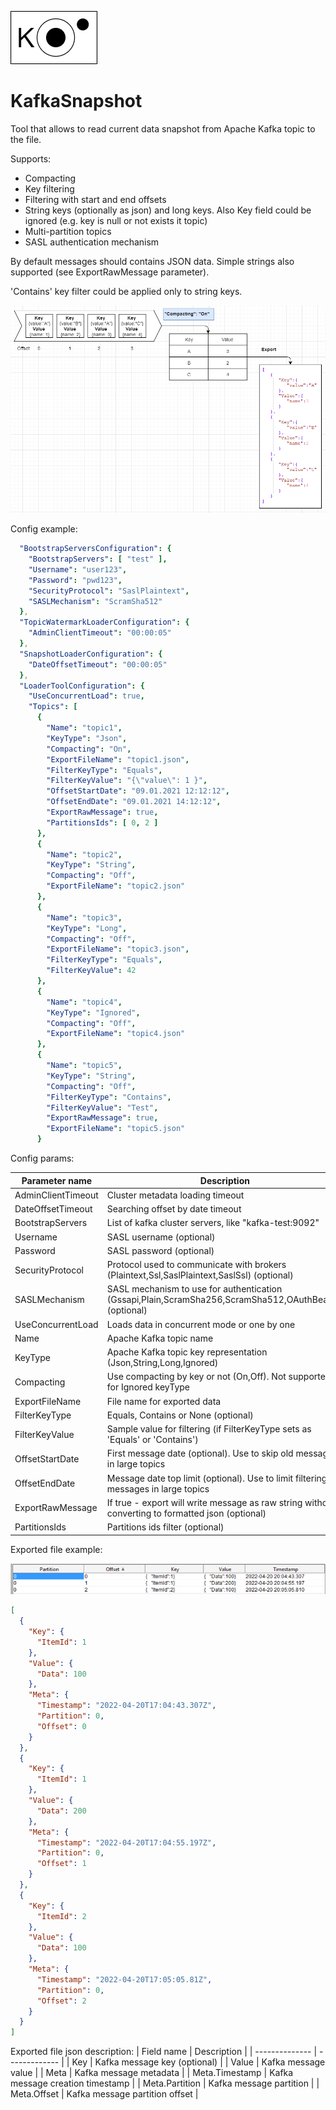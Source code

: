 ![KafkaSnapshot](logo_s.png)
# KafkaSnapshot
Tool that allows to read current data snapshot from Apache Kafka topic to the file.

Supports:
* Compacting
* Key filtering
* Filtering with start and end offsets
* String keys (optionally as json) and long keys. Also Key field could be ignored (e.g. key is null or not exists it topic)
* Multi-partition topics
* SASL authentication mechanism

By default messages should contains JSON data. Simple strings also supported (see ExportRawMessage parameter).

'Contains' key filter could be applied only to string keys.

![Details](Case1.PNG)

Config example:

```yaml
  "BootstrapServersConfiguration": {
    "BootstrapServers": [ "test" ],
    "Username": "user123",
    "Password": "pwd123",
    "SecurityProtocol": "SaslPlaintext",
    "SASLMechanism": "ScramSha512"
  },
  "TopicWatermarkLoaderConfiguration": {
    "AdminClientTimeout": "00:00:05"
  },
  "SnapshotLoaderConfiguration": {
    "DateOffsetTimeout": "00:00:05"
  },
  "LoaderToolConfiguration": {
    "UseConcurrentLoad": true,
    "Topics": [
      {
        "Name": "topic1",
        "KeyType": "Json",
        "Compacting": "On",
        "ExportFileName": "topic1.json",
        "FilterKeyType": "Equals",
        "FilterKeyValue": "{\"value\": 1 }",
        "OffsetStartDate": "09.01.2021 12:12:12",
        "OffsetEndDate": "09.01.2021 14:12:12",
        "ExportRawMessage": true,
        "PartitionsIds": [ 0, 2 ]
      },
      {
        "Name": "topic2",
        "KeyType": "String",
        "Compacting": "Off",
        "ExportFileName": "topic2.json"
      },
      {
        "Name": "topic3",
        "KeyType": "Long",
        "Compacting": "Off",
        "ExportFileName": "topic3.json",
        "FilterKeyType": "Equals",
        "FilterKeyValue": 42
      },
      {
        "Name": "topic4",
        "KeyType": "Ignored",
        "Compacting": "Off",
        "ExportFileName": "topic4.json"
      },
      {
        "Name": "topic5",
        "KeyType": "String",
        "Compacting": "Off",
        "FilterKeyType": "Contains",
        "FilterKeyValue": "Test",
        "ExportRawMessage": true,
        "ExportFileName": "topic5.json"
      }
```
Config params:

| Parameter name | Description   |
| -------------- | ------------- |
| AdminClientTimeout | Cluster metadata loading timeout |
| DateOffsetTimeout | Searching offset by date timeout |
| BootstrapServers | List of kafka cluster servers, like "kafka-test:9092"  |
| Username | SASL username (optional)  |
| Password | SASL password (optional)  |
| SecurityProtocol | Protocol used to communicate with brokers (Plaintext,Ssl,SaslPlaintext,SaslSsl) (optional)  |
| SASLMechanism | SASL mechanism to use for authentication (Gssapi,Plain,ScramSha256,ScramSha512,OAuthBearer) (optional)  |
| UseConcurrentLoad | Loads data in concurrent mode or one by one |
| Name           | Apache Kafka topic name |
| KeyType        | Apache Kafka topic key representation (Json,String,Long,Ignored) |
| Compacting     | Use compacting by key or not (On,Off). Not supported for Ignored keyType |
| ExportFileName | File name for exported data  |
| FilterKeyType | Equals, Contains or None (optional)  |
| FilterKeyValue | Sample value for filtering (if FilterKeyType sets as 'Equals' or 'Contains') |
| OffsetStartDate | First message date (optional). Use to skip old messages in large topics|
| OffsetEndDate | Message date top limit (optional). Use to limit filtering messages in large topics|
| ExportRawMessage | If true - export will write message as raw string without converting to formatted json (optional)|
| PartitionsIds | Partitions ids filter (optional)|

Exported file example:


![KafkaData](OriginalData.png)

```json
[
  {
    "Key": {
      "ItemId": 1
    },
    "Value": {
      "Data": 100
    },
    "Meta": {
      "Timestamp": "2022-04-20T17:04:43.307Z",
      "Partition": 0,
      "Offset": 0
    }
  },
  {
    "Key": {
      "ItemId": 1
    },
    "Value": {
      "Data": 200
    },
    "Meta": {
      "Timestamp": "2022-04-20T17:04:55.197Z",
      "Partition": 0,
      "Offset": 1
    }
  },
  {
    "Key": {
      "ItemId": 2
    },
    "Value": {
      "Data": 100
    },
    "Meta": {
      "Timestamp": "2022-04-20T17:05:05.81Z",
      "Partition": 0,
      "Offset": 2
    }
  }
]
```

Exported file json description:
| Field name | Description   |
| -------------- | ------------- |
| Key           | Kafka message key (optional) |
| Value           | Kafka message value |
| Meta           | Kafka message metadata |
| Meta.Timestamp | Kafka message creation timestamp |
| Meta.Partition | Kafka message partition |
| Meta.Offset | Kafka message partition offset |


